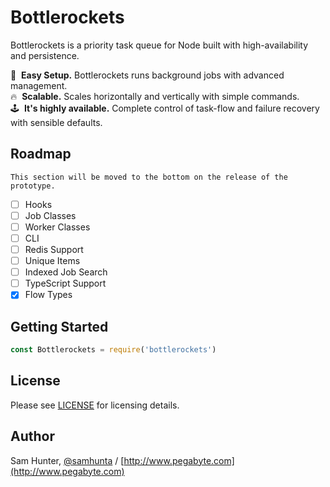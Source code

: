 Bottlerockets
=================

Bottlerockets is a priority task queue for Node built with high-availability and persistence.

💽&nbsp; **Easy Setup.** Bottlerockets runs background jobs with advanced management.
<br>
🔥&nbsp; **Scalable.** Scales horizontally and vertically with simple commands.
<br>
🕹&nbsp; **It's highly available.** Complete control of task-flow and failure recovery with sensible defaults.

 Roadmap
-----------------

```
This section will be moved to the bottom on the release of the prototype.
```

- [ ] Hooks
- [ ] Job Classes
- [ ] Worker Classes
- [ ] CLI
- [ ] Redis Support
- [ ] Unique Items
- [ ] Indexed Job Search
- [ ] TypeScript Support
- [x] Flow Types

Getting Started
-----------------

```js
const Bottlerockets = require('bottlerockets')
```

License
-----------------

Please see [LICENSE](https://github.com/bottlerockets/bottlerockets/blob/master/LICENSE) for licensing details.


Author
-----------------

Sam Hunter, [@samhunta](https://github.com/samhunta) / [http://www.pegabyte.com](http://www.pegabyte.com)
